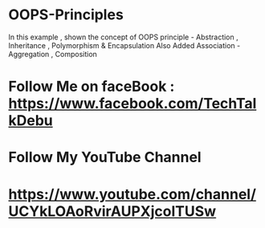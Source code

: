 # OOPS-Principles
In this example , shown the concept of OOPS principle - Abstraction , Inheritance , Polymorphism &amp; Encapsulation
Also Added Association - Aggregation , Composition
# Follow Me on faceBook  :  https://www.facebook.com/TechTalkDebu
# Follow My YouTube Channel
# https://www.youtube.com/channel/UCYkLOAoRvirAUPXjcolTUSw
